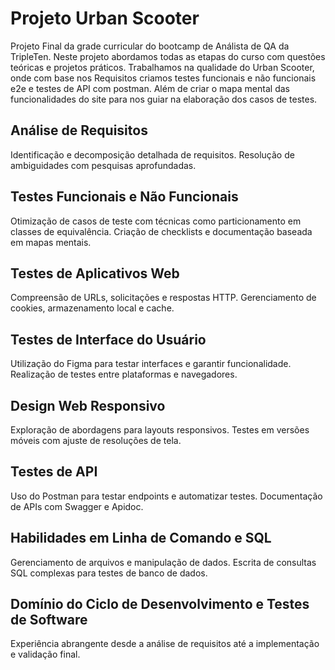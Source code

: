 # Projeto Urban Scooter

Projeto Final da grade curricular do bootcamp de Análista de QA da TripleTen. Neste projeto abordamos todas as etapas do curso com questões teóricas e projetos práticos. Trabalhamos na qualidade do Urban Scooter, onde com base nos Requisitos criamos testes funcionais e não funcionais e2e e testes de API com postman. Além de criar o mapa mental das funcionalidades do site para nos guiar na elaboração dos casos de testes. 

## Análise de Requisitos

Identificação e decomposição detalhada de requisitos.
Resolução de ambiguidades com pesquisas aprofundadas.

## Testes Funcionais e Não Funcionais

Otimização de casos de teste com técnicas como particionamento em classes de equivalência.
Criação de checklists e documentação baseada em mapas mentais.

## Testes de Aplicativos Web

Compreensão de URLs, solicitações e respostas HTTP.
Gerenciamento de cookies, armazenamento local e cache.

## Testes de Interface do Usuário

Utilização do Figma para testar interfaces e garantir funcionalidade.
Realização de testes entre plataformas e navegadores.

## Design Web Responsivo

Exploração de abordagens para layouts responsivos.
Testes em versões móveis com ajuste de resoluções de tela.

## Testes de API

Uso do Postman para testar endpoints e automatizar testes.
Documentação de APIs com Swagger e Apidoc.

## Habilidades em Linha de Comando e SQL

Gerenciamento de arquivos e manipulação de dados.
Escrita de consultas SQL complexas para testes de banco de dados.

## Domínio do Ciclo de Desenvolvimento e Testes de Software

Experiência abrangente desde a análise de requisitos até a implementação e validação final.